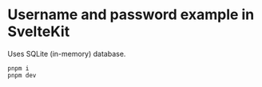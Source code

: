 # Username and password example in SvelteKit

Uses SQLite (in-memory) database.

```
pnpm i
pnpm dev
```
